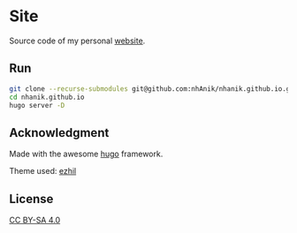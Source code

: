 # Site

Source code of my personal [website](https://nhanik.github.io/).

## Run
```bash
git clone --recurse-submodules git@github.com:nhAnik/nhanik.github.io.git
cd nhanik.github.io
hugo server -D
```

## Acknowledgment
Made with the awesome [hugo](https://gohugo.io/) framework.

Theme used: [ezhil](https://github.com/vividvilla/ezhil)

## License

[CC BY-SA 4.0](LICENSE)